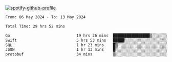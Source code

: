 [![spotify-github-profile](https://spotify-github-profile.vercel.app/api/view?uid=313pysyt3uxkjdidtiuvzf7nrnnu&cover_image=true&theme=natemoo-re&show_offline=false&background_color=121212&interchange=false&bar_color=53b14f&bar_color_cover=false)](https://spotify-github-profile.vercel.app/api/view?uid=313pysyt3uxkjdidtiuvzf7nrnnu&redirect=true)

<!--START_SECTION:waka-->

```txt
From: 06 May 2024 - To: 13 May 2024

Total Time: 29 hrs 52 mins

Go                             19 hrs 26 mins  ████████████████▒░░░░░░░░   65.07 %
Swift                          5 hrs 53 mins   █████░░░░░░░░░░░░░░░░░░░░   19.70 %
SQL                            1 hr 23 mins    █▒░░░░░░░░░░░░░░░░░░░░░░░   04.68 %
JSON                           1 hr 13 mins    █░░░░░░░░░░░░░░░░░░░░░░░░   04.12 %
protobuf                       34 mins         ▒░░░░░░░░░░░░░░░░░░░░░░░░   01.92 %
```

<!--END_SECTION:waka-->